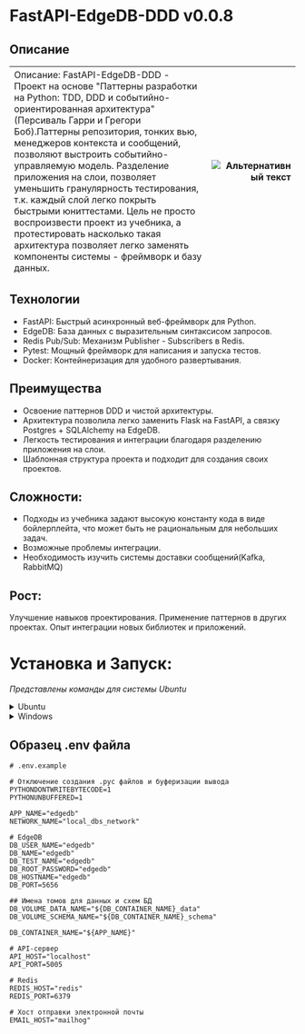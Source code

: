 <!-- v. 0.0.9 -->
# FastAPI-EdgeDB-DDD v0.0.8

## Описание
|<span style="font-weight:normal;">Описание: FastAPI-EdgeDB-DDD - Проект на основе "Паттерны разработки на Python: TDD, DDD и событийно-ориентированная архитектура" (Персиваль Гарри и Грегори Боб).Паттерны репозитория, тонких вью, менеджеров контекста и сообщений, позволяют выстроить событийно-управляемую модель. Разделение приложения на слои, позволяет уменьшить гранулярность тестирования, т.к. каждый слой легко покрыть быстрыми юниттестами. Цель не просто воспроизвести проект из учебника, а протестировать насколько такая архитектура позволяет  легко заменять компоненты системы - фреймворк и базу данных.</span>  | <img src="https://static.insales-cdn.com/images/products/1/5229/453669997/44611468.jpg" alt="Альтернативный текст" style="max-width:300px;"> |
|:---------------|----------------:|



## Технологии
- FastAPI: Быстрый асинхронный веб-фреймворк для Python.
- EdgeDB: База данных с выразительным синтаксисом запросов.
- Redis Pub/Sub: Механизм Publisher - Subscribers в Redis.
- Pytest: Мощный фреймворк для написания и запуска тестов.
- Docker: Контейнеризация для удобного развертывания.

## Преимущества
- Освоение паттернов DDD и чистой архитектуры.
- Архитектура позволила легко заменить Flask на FastAPI, а связку Postgres + SQLAlchemy на EdgeDB.
- Легкость тестирования и интеграции благодаря разделению приложения на слои.
- Шаблонная структура проекта и подходит для создания своих проектов.

## Сложности:
- Подходы из учебника задают высокую константу кода в виде бойлерплейта, что может быть не рациональным для небольших задач.
- Возможные проблемы интеграции.
- Необходимость изучить системы доставки сообщений(Kafka, RabbitMQ)

## Рост:
Улучшение навыков проектирования.
Применение паттернов в других проектах.
Опыт интеграции новых библиотек и приложений.

# Установка и Запуск:  
_Представлены команды для системы Ubuntu_

<details>
  <summary>Ubuntu</summary>
  
## Инициализация проекта
1. Клонируйте проект:
```sh
   git clone https://github.com/Gen121/Fastapi-EdgeDB-DDD.git
   cd Fastapi-EdgeDB-DDD
```
2. Установите зависимости:
```sh
   python3 -m venv venv && source venv/bin/activate
   pip install -r requirements.txt
   pip install -e src/
```
3. Создайте файл .env:
```sh
 cp env.example .env
```
Эта команда копирует содержимое файла env.example в новый файл .env в корневой директории, по соседству c каталогом src

<!--
Если вы используете операционную систему Windows и командную строку cmd,
то команда будет выглядеть так:
batch
Copy code
copy .env.example .env -->

4. Запустите команду Make:
```sh
    make all 
```
В процессе запуска будет собрано несколько контейнеров Docker и после запуска выполнено тестирование
<!-- TODO: В процессе запуска будет собран {Здесь расписать поднятие докер-контейнеров} -->

## Запуск тестов
```sh
make test
# or, to run individual test types
make unit
make integration
make e2e
# or, if you have a local virtualenv
make up
pytest tests/unit
pytest tests/integration
pytest tests/e2e
```

</details>


<details>
  <summary>Windows</summary>
  
## Инициализация проекта
1. Клонируйте проект:
```cmd
   git clone https://github.com/Gen121/Fastapi-EdgeDB-DDD.git
   cd Fastapi-EdgeDB-DDD
```
2. Установите зависимости:
```cmd
   python -m venv venv && source venv/bin/activate
   pip install -r requirements.txt
   pip install -e src/
```
3. Создайте файл .env:
```cmd
 cp env.example .env
```
Эта команда копирует содержимое файла env.example в новый файл .env в корневой директории, по соседству c каталогом src

4. Запустите команду Make:
```cmd
    make all 
```
В процессе запуска будет собрано несколько контейнеров Docker и после запуска выполнено тестирование
<!-- TODO: В процессе запуска будет собран {Здесь расписать поднятие докер-контейнеров} -->

## Запуск тестов
```cmd
make test
# or, to run individual test types
make unit
make integration
make e2e
# or, if you have a local virtualenv
make up
pytest tests/unit
pytest tests/integration
pytest tests/e2e
```

</details>


## Образец .env файла
```.env
# .env.example

# Отключение создания .pyc файлов и буферизации вывода
PYTHONDONTWRITEBYTECODE=1
PYTHONUNBUFFERED=1

APP_NAME="edgedb"
NETWORK_NAME="local_dbs_network"

# EdgeDB 
DB_USER_NAME="edgedb"
DB_NAME="edgedb"
DB_TEST_NAME="edgedb"
DB_ROOT_PASSWORD="edgedb"
DB_HOSTNAME="edgedb"
DB_PORT=5656

## Имена томов для данных и схем БД
DB_VOLUME_DATA_NAME="${DB_CONTAINER_NAME}_data"
DB_VOLUME_SCHEMA_NAME="${DB_CONTAINER_NAME}_schema"

DB_CONTAINER_NAME="${APP_NAME}"

# API-сервер
API_HOST="localhost"
API_PORT=5005

# Redis
REDIS_HOST="redis"
REDIS_PORT=6379

# Хост отправки электронной почты
EMAIL_HOST="mailhog"
```